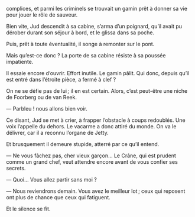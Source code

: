 complices, et parmi les criminels se trouvait un gamin prêt à donner sa vie pour jouer le rôle de sauveur.

Bien vite, Jud descendit à sa cabine, s’arma d’un poignard, qu’il avait pu dérober durant son séjour à bord, et le glissa dans sa poche.
 
Puis, prêt à toute éventualité, il songe à remonter sur le pont.

Mais qu’est-ce donc ? La porte de sa cabine résiste à sa poussée impatiente.

Il essaie encore d’ouvrir. Effort inutile. Le gamin pâlit. Qui donc, depuis
qu’il est entré dans l’étroite pièce, a fermé à clef ?

On ne se défie pas de lui ; il en est certain. Alors, c’est peut-être une niche de Foorberg ou de van Reek.

— Parbleu ! nous allons bien voir.

Ce disant, Jud se met à crier, à frapper l’obstacle à coups redoublés. Une voix l’appelle du dehors. Le vacarme a donc attiré du monde. On va le
délivrer, car il a reconnu l’organe de Jetty.

Et brusquement il demeure stupide, atterré par ce qu’il entend.

— Ne vous fâchez pas, cher vieux garçon... Le Crâne, qui est prudent comme un grand chef, veut attendre encore avant de vous confier ses secrets.

— Quoi... Vous allez partir sans moi ?

— Nous reviendrons demain. Vous avez le meilleur lot ; ceux qui reposent ont plus de chance que ceux qui fatiguent.

Et le silence se fit.
   

